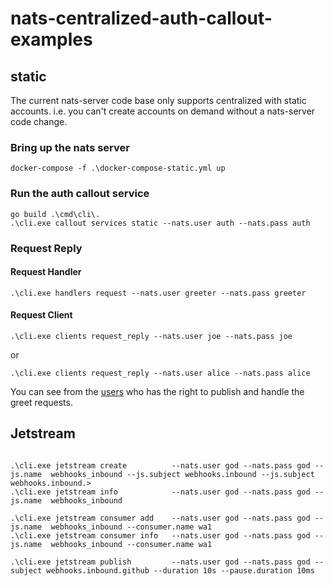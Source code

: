 # nats-centralized-auth-callout-examples

## static

The current nats-server code base only supports centralized with static accounts. i.e. you can't create accounts on demand without a nats-server code change.

### Bring up the nats server

```shell
docker-compose -f .\docker-compose-static.yml up
```

### Run the auth callout service

```shell
go build .\cmd\cli\.
.\cli.exe callout services static --nats.user auth --nats.pass auth
```

### Request Reply

#### Request Handler

```shell
.\cli.exe handlers request --nats.user greeter --nats.pass greeter
```

#### Request Client

```shell
.\cli.exe clients request_reply --nats.user joe --nats.pass joe
```

or

```shell
.\cli.exe clients request_reply --nats.user alice --nats.pass alice
```

You can see from the [users](configs/users.json) who has the right to publish and handle the greet requests.

## Jetstream

```shell

.\cli.exe jetstream create          --nats.user god --nats.pass god --js.name  webhooks_inbound --js.subject webhooks.inbound --js.subject webhooks.inbound.>
.\cli.exe jetstream info            --nats.user god --nats.pass god --js.name  webhooks_inbound

.\cli.exe jetstream consumer add    --nats.user god --nats.pass god --js.name  webhooks_inbound --consumer.name wa1
.\cli.exe jetstream consumer info   --nats.user god --nats.pass god --js.name  webhooks_inbound --consumer.name wa1

.\cli.exe jetstream publish         --nats.user god --nats.pass god --subject webhooks.inbound.github --duration 10s --pause.duration 10ms
```
